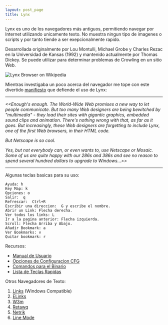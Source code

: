 ```yaml
---
layout: post_page
title: Lynx
---
```


Lynx es uno de los navegadores más antiguos, permitiendo navegar por Internet utilizando unicamente texto. No muestra ningun tipo de imagenes o scripts y por tanto tiende a ser exepcionalmente rapido. 

Desarrollada originalmente por Lou Montulli, Michael Grobe y Charles Rezac en la Universidad de Kansas (1992) y mantenido actualmente por Thomas Dickey. Se puede utilizar para determinar problemas de Crowling en un sitio Web.

![Lynx Browser on Wikipedia](https://upload.wikimedia.org/wikipedia/commons/d/d5/Lynx-wikipedia.png)

Mientras investigaba un poco acerca del navegador me tope con este divertido [manifiesto](http://world.std.com/~adamg/manifesto.html) que defiende el uso de Lynx: 

***

*\<\<Enough's enough. The World-Wide Web promises a new way to let people communicate. But too many Web designers are being bewitched by "multimedia" - they load their sites with gigantic graphics, embedded sound clips and animation. There's nothing wrong with that, as far as it goes. But increasingly, these Web designers are forgetting to include Lynx, one of the first Web browsers, in their HTML code.*

*But Netscape is so cool.*

*Yes, but not everybody can, or even wants to, use Netscape or Mosaic. Some of us are quite happy with our 286s and 386s and see no reason to spend several hundred dollars to upgrade to Windows...\>\>*

***

Algunas teclas basicas para su uso:

~~~
Ayuda: h
Key Map: k
Opciones: o
Salir:  q
Refrescar:  Ctrl+R
Escribir una direccion:  G y escribe el nombre.
Abrir un Link: Flecha derecha.
Ver todos los links: L
Ir a la pagina anterior: Flecha izquierda.
Scroll: Flecha Arriba y Abajo.
Añadir Bookmark: a
Ver Bookmarks: v
Quitar bookmark: r
~~~

Recursos:

* [Manual de Usuario](http://lynx.invisible-island.net/lynx_help/Lynx_users_guide.html)
* [Opciones de Configuracion CFG](http://lynx.invisible-island.net/lynx_help/cattoc.html)
* [Comandos para el Binario](http://linuxcommand.org/man_pages/lynx1.html )
* [Lista de Teclas Rapidas](http://lynx.browser.org/lynx_help/keystrokes/keystroke_help.html)

Otros Navegadores de Texto:

1. [Links](http://links.twibright.com/download/binaries/win32/) (Windows Compatible)
1. [ELinks](http://elinks.or.cz/download.html/)
3. [W3m](https://sourceforge.net/projects/w3m/) 
4. [Retawq](https://sourceforge.net/projects/retawq/)
5. [Netrik](https://sourceforge.net/projects/netrik/)
6. [Line Mode](http://line-mode.cern.ch/www/hypertext/WWW/TheProject.html)
